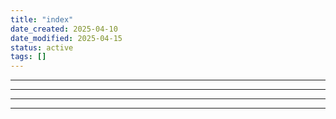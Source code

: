 ```yaml
---
title: "index"
date_created: 2025-04-10
date_modified: 2025-04-15
status: active
tags: []
---
```


---

---

---

---


